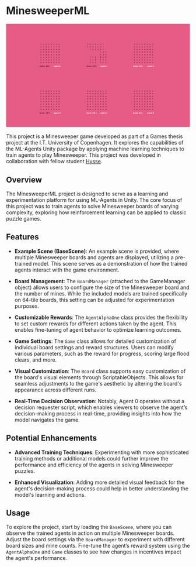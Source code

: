 # MinesweeperML

![Minesweeper Example Scene](./READMEAssets/MinesweeperMLDemonstration_IncludedModel.gif)

This project is a Minesweeper game developed as part of a Games thesis project at the I.T. University of Copenhagen. It explores the capabilities of the ML-Agents Unity package by applying machine learning techniques to train agents to play Minesweeper. This project was developed in collaboration with fellow student [Hysse](https://github.com/Hysse).

## Overview

The MinesweeperML project is designed to serve as a learning and experimentation platform for using ML-Agents in Unity. The core focus of this project was to train agents to solve Minesweeper boards of varying complexity, exploring how reinforcement learning can be applied to classic puzzle games.

## Features

- **Example Scene (BaseScene)**: An example scene is provided, where multiple Minesweeper boards and agents are displayed, utilizing a pre-trained model. This scene serves as a demonstration of how the trained agents interact with the game environment.
  
- **Board Management**: The `BoardManager` (attached to the GameManager object) allows users to configure the size of the Minesweeper board and the number of mines. While the included models are trained specifically on 64-tile boards, this setting can be adjusted for experimentation purposes.

- **Customizable Rewards**: The `AgentAlphaOne` class provides the flexibility to set custom rewards for different actions taken by the agent. This enables fine-tuning of agent behavior to optimize learning outcomes.

- **Game Settings**: The `Game` class allows for detailed customization of individual board settings and reward structures. Users can modify various parameters, such as the reward for progress, scoring large flood clears, and more.

- **Visual Customization**: The `Board` class supports easy customization of the board's visual elements through ScriptableObjects. This allows for seamless adjustments to the game's aesthetic by altering the board's appearance across different runs.

- **Real-Time Decision Observation**: Notably, Agent 0 operates without a decision requester script, which enables viewers to observe the agent’s decision-making process in real-time, providing insights into how the model navigates the game.

## Potential Enhancements

- **Advanced Training Techniques**: Experimenting with more sophisticated training methods or additional models could further improve the performance and efficiency of the agents in solving Minesweeper puzzles.

- **Enhanced Visualization**: Adding more detailed visual feedback for the agent's decision-making process could help in better understanding the model's learning and actions.

## Usage

To explore the project, start by loading the `BaseScene`, where you can observe the trained agents in action on multiple Minesweeper boards. Adjust the board settings via the `BoardManager` to experiment with different board sizes and mine counts. Fine-tune the agent’s reward system using the `AgentAlphaOne` and `Game` classes to see how changes in incentives impact the agent's performance.